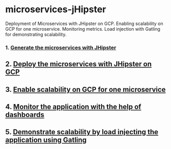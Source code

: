 # microservices-jHipster
Deployment of Microservices with JHipster on GCP. Enabling scalability on GCP for one microservice. Monitoring metrics. Load injection with Gatling for demonstrating scalability.
### 1. [Generate the microservices with JHipster](jhipster-microservices.md)
## 2. [Deploy the microservices with JHipster on GCP](GCP-deployment.md)
## 3. [Enable scalability on GCP for one microservice](enable-scalability.md)
## 4. [Monitor the application with the help of dashboards](monitoring.md)
## 5. [Demonstrate scalability by load injecting the application using Gatling](load-injection.md)


